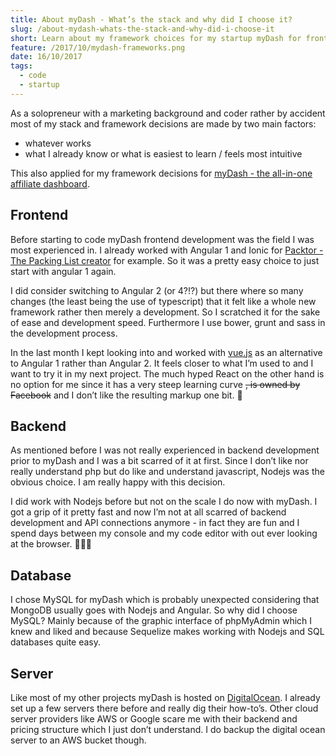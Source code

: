 ```yaml
---
title: About myDash - What’s the stack and why did I choose it?
slug: /about-mydash-whats-the-stack-and-why-did-i-choose-it
short: Learn about my framework choices for my startup myDash for frontend, backend, database and server and why I took them. 
feature: /2017/10/mydash-frameworks.png
date: 16/10/2017
tags:
  - code
  - startup
---
```


As a solopreneur with a marketing background and coder rather by accident most of my stack and framework decisions are made by two main factors:

- whatever works
- what I already know or what is easiest to learn / feels most intuitive

This also applied for my framework decisions for [myDash - the all-in-one affiliate dashboard](https://mydash.io).

## Frontend

Before starting to code myDash frontend development was the field I was most experienced in. I already worked with Angular 1 and Ionic for [Packtor - The Packing List creator](https://packtor.com) for example. So it was a pretty easy choice to just start with angular 1 again.

I did consider switching to Angular 2 (or 4?!?) but there where so many changes (the least being the use of typescript) that it felt like a whole new framework rather then merely a development. So I scratched it for the sake of ease and development speed. Furthermore I use bower, grunt and sass in the development process. 

In the last month I kept looking into and worked with [vue.js](https://vuejs.org/) as an alternative to Angular 1 rather than Angular 2. It feels closer to what I’m used to and I want to try it in my next project. The much hyped React on the other hand is no option for me since it has a very steep learning curve ~~, is owned by Facebook~~ and I don’t like the resulting markup one bit. 🤢

## Backend

As mentioned before I was not really experienced in backend development prior to myDash and I was a bit scarred of it at first. Since I don’t like nor really understand php but do like and understand javascript, Nodejs was the obvious choice. I am really happy with this decision. 

I did work with Nodejs before but not on the scale I do now with myDash. I got a grip of it pretty fast and now I’m not at all scarred of backend development and API connections anymore - in fact they are fun and I spend days between my console and my code editor with out ever looking at the browser. 👨🏻‍💻

## Database

I chose MySQL for myDash which is probably unexpected considering that MongoDB usually goes with Nodejs and Angular. So why did I choose MySQL? Mainly because of the graphic interface of phpMyAdmin which I knew and liked and because Sequelize makes working with Nodejs and SQL databases quite easy.

## Server

Like most of my other projects myDash is hosted on [DigitalOcean](https://m.do.co/c/f5a70d4a6dbb). I already set up a few servers there before and really dig their how-to’s. Other cloud server providers like AWS or Google scare me with their backend and pricing structure which I just don’t understand. I do backup the digital ocean server to an AWS bucket though.
